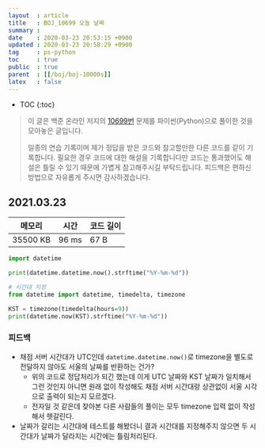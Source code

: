 ```yaml
---
layout  : article
title   : BOJ_10699 오늘 날짜
summary : 
date    : 2020-03-23 20:53:15 +0900
updated : 2020-03-23 20:58:29 +0900
tag     : ps-python
toc     : true
public  : true
parent  : [[/boj/boj-10000s]]
latex   : false
---
```

* TOC
{:toc}

> 이 글은 백준 온라인 저지의 [10699번](https://www.acmicpc.net/problem/10699) 문제를 파이썬(Python)으로 풀이한 것을 모아놓은 글입니다.
>
> 일종의 연습 기록이며 제가 정답을 받은 코드와 참고할만한 다른 코드를 같이 기록합니다. 필요한 경우 코드에 대한 해설을 기록합니다만 코드는 통과했어도 해설은 틀릴 수 있기 때문에 가볍게 참고해주시길 부탁드립니다. 피드백은 편하신 방법으로 자유롭게 주시면 감사하겠습니다.

## 2021.03.23

| 메모리    | 시간  | 코드 길이 |
| --------- | ----- | --------- |
| 35500 KB  | 96 ms | 67 B      |

```python
import datetime

print(datetime.datetime.now().strftime("%Y-%m-%d"))

# 시간대 지정
from datetime import datetime, timedelta, timezone

KST = timezone(timedelta(hours=9))
print(datetime.now(KST).strftime("%Y-%m-%d"))
```

### 피드백

* 채점 서버 시간대가 UTC인데 `datetime.datetime.now()`로 timezone을 별도로 전달하지 않아도 서울의 날짜를 반환하는 건가?
    * 위의 코드로 정답처리가 되긴 했는데 이게 UTC 날짜와 KST 날짜가 일치해서 그런 것인지 아니면 원래 없이 작성해도 채점 서버 시간대랑 상관없이 서울 시각으로 출력이 되는지 모르겠다.
    * 전자일 것 같은데 찾아본 다른 사람들의 풀이는 모두 timezone 입력 없이 작성해서 헷갈린다.
* 날짜가 갈리는 시간대에 테스트를 해봤더니 결과 시간대를 지정해주지 않으면 두 시간대가 날짜가 달라지는 시간에는 틀림처리된다.
